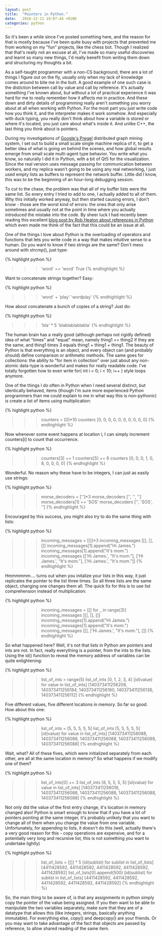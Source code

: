 ```yaml
---
layout: post
title:  "Pointers in Python."
date:   2016-12-11 19:07:44 +0100
categories: python
---
```

So it's been a while since I've posted something here, and the reason for that is mostly because I've
been quite busy with projects that prevented me from working on my "fun" projects, like the chess bot.
Though I realized that that's really not an excuse at all, I've made so many useful discoveries and
learnt so many new things, I'd really benefit from writing them down and structuring my thoughts a bit.

As a self-taught programmer with a non-CS background, there are a lot of things I figure out on the fly,
usually only when my lack of knowledge comes around to bite me in the butt. A good example of one such
case is the distiction between call by value and call by reference. It's actually something I've known
about, but without a lot of practical experience it was hard for me to really remember how it affects me
in practice. And these down and dirty details of programming really aren't something you worry about at
all when working with Python. For the most part you just write code how you think it, and the interpreter
makes it work somehow. And especially with duck typing, you really don't think about how a variable is 
stored or where it's located, you just care about what's inside it. And unlike C++, the last thing you
think about is pointers.

During my investigations of [Google's Pregel][pregel] distributed graph mining system, I set out to build a small
scale single machine replica of it, to get a better idea of what is going on behind the scenes, and
how global results emerge from small scale multi-agent type behavior. You write what you know, so
naturally I did it in Python, with a bit of Qt5 for the visualization. Since the real version uses
message passing for communication between workers, and my replica wasn't going to be using any real 
networking, I just used empty lists as buffers to represent the network buffer. Little did I know, this was
to be the beginning of an hour-long debugging session. 

To cut to the chase, the problem was that all of my buffer lists were the same list. So every entry I
tried to add to one, I actually added to all of them. Why this initially worked anyway, but then started causing errors, 
I don't know - those are the worst kind of errors: the ones that only arise sometimes and usually not at the point 
in time where you actually introduced the mistake into the code. By sheer luck I had recently been reading 
this excellent [blog post by Rob Heaton about references in Python][heaton-blog] which even made me think
of the fact that this could be an issue at all.

One of the things I love about Python is the overloading of operators and functions that lets you 
write code in a way that makes intuitive sense to a human. Do you want to know if two strings are
the same? Don't mess around with strcmp(), just type:

{% highlight python %}
>>> 'word' == 'word'
True
{% endhighlight %}

Want to concatenate strings together? Easy:

{% highlight python %}
>>> 'word' + 'play'
'wordplay'
{% endhighlight %}

How about concatenate a bunch of copies of a string? Just do:

{% highlight python %}
>>> 'bla' * 5
'blablablablabla'
{% endhighlight %}

The human brain has a really good (although perhaps not rigidly defined) idea of what "times" and "equal" 
mean, namely thing1 == thing2 if they are the same,  and thing1 times 3 equals thing1 + thing1 + thing1. The beauty of
Python is that everything is an object, and every object can (and probably should) define comparison
or arithmetic methods. The same goes for collections: the ability to "for item in collection" over just
about any non-atomic data-type is wonderful and makes for really readable code. I've totally forgotten how
to even write for( int i = 0; i < 10; i++ ) style loops anymore. 

One of the things I do often in Python when I need several distinct, but identically behaved, items (though 
I'm sure more experienced Python programmers than me could explain to me in what way this is non-pythonic) is create 
a list of items using multiplication:
 
{% highlight python %}
>>> counters = [0]*10
>>> counters
[0, 0, 0, 0, 0, 0, 0, 0, 0, 0]
{% endhighlight %}

Now whenever some event happens at location i, I can simply increment counters[i] to count that occurrence. 

{% highlight python %}
>>> counters[3] += 1
>>> counters[5] += 8
>>> counters
[0, 0, 0, 1, 0, 8, 0, 0, 0, 0]
{% endhighlight %}

Wonderful. No reason why these have to be integers, I can just as easily use strings:

{% highlight python %}
>>> morse_decoders = ['']*3
>>> morse_decoders
['', '', '']
>>> morse_decoders[1] += 'SOS'
>>> morse_decoders
['', 'SOS', '']
{% endhighlight %}

Encouraged by this success, you might also try to do the same thing with lists:

{% highlight python %}
>>> incoming_messages = [[]]*3
>>> incoming_messages
[[], [], []]
>>> incoming_messages[1].append("Hi James.")
>>> incoming_messages[1].append("It's mom.")
>>> incoming_messages
[['Hi James.', "It's mom."], ['Hi James.', "It's mom."], ['Hi James.', "It's mom."]]
{% endhighlight %}

Hmmmmmm.... turns out when you initalize your lists in this way, it just replicates the pointer to
the list three times. So all three lists are the same object, changing one changes them all. The quick
fix for this is to use list comprehension instead of multiplication:

{% highlight python %}
>>> incoming_messages = [[] for _ in range(3)]
>>> incoming_messages
[[], [], []]
>>> incoming_messages[1].append("Hi James.")
>>> incoming_messages[1].append("It's mom.")
>>> incoming_messages
[[], ['Hi James.', "It's mom."], []]
{% endhighlight %}

So what happened here? Well, it's not that lists in Python are pointers and ints are not. In fact, really
everything is a pointer, from the ints to the lists. Using the id() function to reveal the memory address
of variables can be quite enlightening:

{% highlight python %}
>>> list_of_ints = range(5)
>>> list_of_ints
[0, 1, 2, 3, 4]
>>> [id(value) for value in list_of_ints]
[140373411256208, 140373411256184, 140373411256160, 140373411256136, 140373411256112]
{% endhighlight %}

Five different values, five different locations in memory. So far so good. How about this one:

{% highlight python %}
>>> list_of_ints = [5, 5, 5, 5, 5]
>>> list_of_ints
[5, 5, 5, 5, 5]
>>> [id(value) for value in list_of_ints]
[140373411256088, 140373411256088, 140373411256088, 140373411256088, 140373411256088]
{% endhighlight %}

Wait, what? All of these fives, which were initialized separately from each other, are all at the same location 
in memory? So what happens if we modify one of them?

{% highlight python %}
>>> list_of_ints[0] += 3
>>> list_of_ints
[8, 5, 5, 5, 5]
>>> [id(value) for value in list_of_ints]
[140373411256016, 140373411256088, 140373411256088, 140373411256088, 140373411256088]
{% endhighlight %}

Not only did the value of the first entry change, it's location in memory changed also! Python is smart enough
to know that if you have a lot of pointers pointing at the same integer, it's probably unlikely that you want
to change all of them when you change the value from one variable. Unfortunately, for appending to lists, it
doesn't do this (well, actually there's a very good reason for this - copy operations are expensive, and for a
potentially very long and recursive list, this is not something you want to undertake lightly)

{% highlight python %}
>>> list_of_lists = [[]] * 5
>>> [id(sublist) for sublist in list_of_lists]
[4411428592, 4411428592, 4411428592, 4411428592, 4411428592]
>>> list_of_lists[0].append(500)
>>> [id(sublist) for sublist in list_of_lists]
[4411428592, 4411428592, 4411428592, 4411428592, 4411428592]
{% endhighlight %}

So, the main thing to be aware of, is that any assignments in python simply copy the pointer of the value being
assigned. If you then want to be able to manipulate the two variables separately, make sure that they are of a 
datatype that allows this (like integers, strings, basically anything immutable). For everything else, copy() and
deepcopy() are your friends. Or you may want to take advantage of the fact that objects are passed by reference,
to allow shared reading of the same item.



[pregel]: https://blog.acolyer.org/2015/05/26/pregel-a-system-for-large-scale-graph-processing/
[heaton-blog]: http://robertheaton.com/2014/02/09/pythons-pass-by-object-reference-as-explained-by-philip-k-dick/

